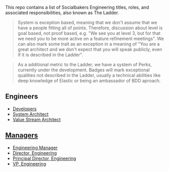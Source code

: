 This repo contains a list of Socialbakers Engineering titles, roles, and associated responsibilities, also known as The Ladder.

> System is exception based, meaning that we don't assume that we have a people fitting all of points. Therefore, discussion about level is goal based, not proof based, e.g. "We see you at level 3, but for that we need you to be more active on a feature refinement meetings". We can also mark some trait as an exception in a meaning of "You are a great architect and we don't expect that you will speak publicly, even if it is described in the Ladder". 

> As a additional metric to the Ladder, we have a system of Perks, currently under the development. Badges will mark exceptional qualities not described in the Ladder, usually a technical abilities like deep knowledge of Elastic or being an ambassador of BDD aproach.


## Engineers

* [Developers](developers/developers_path.md)
* [System Architect](developers/systemarchitect.md)
* [Value Stream Architect](developers/vsarchitect.md)

## [Managers](managers/managers_path.md)

* [Engineering Manager](managers/engineering_manager.md)
* [Director, Engineering](managers/director_engineering.md)
* [Principal Director, Engineering](managers/principal_director_engineering.md)
* [VP, Engineering](managers/vp_engineering.md)




